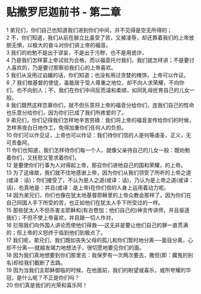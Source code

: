 # 贴撒罗尼迦前书 - 第二章
  
 1 弟兄们，你们自己也知道我们进到你们中间，并不见得是空无所得的；  
 2 不，你们知道，我们从前在腓立比虽受了苦，又被凌辱，却还靠着我们的上帝放胆无惧，以极大的奋斗对你们讲上帝的福音。  
 3 我们的劝勉不是出于谬妄，不是出于污秽，也不是用诡诈，  
 4 乃是我们怎样蒙上帝试验为合格，而以福音托付我们，我们就怎样讲；不是要讨人喜欢的，乃是要讨那察验我们心的上帝喜欢。  
 5 我们从没用过谄媚的话，你们知道；也没有用过贪婪的掩饰，上帝可以作证。  
 6 ,7 我们做基督的使徒，虽能居于受人尊重之地位，却不向人求荣耀，不向你们，也不向别人；不，我们在你们中间反而温和柔顺，如同乳母抚育自己的儿女一般。  
 8 我们既然这样恋慕你们，就不但乐意将上帝的福音分给你们，连我们自己的性命也乐意分给你们，因为你们已成了我们所疼爱的了。  
 9 弟兄们，你们记得我们怎样地辛苦劳碌：我们将上帝的福音宣传给你们的时候，怎样黑夜白日地作工，免得加重你们任何人的负担。  
 10 你们可以作见证，上帝也可以作证：我们待你们信的人是何等虔圣，正义，无可责备阿。  
 11 你们也知道，我们怎样待你们每一个人，就像父亲待自己的儿女一般：既劝勉着你们，又抚慰又誓求着你们，  
 12 是要使你们行事为人对得起上帝，那召你们进他自己的国和荣耀，的上帝。  
 13 为了这缘故，我们就不住地感谢上帝，因为你们从我们领受了所听的上帝之道(或译：话)；你们接受了，不认为是人之道(或译：话)，乃认为是上帝之道(或译：话)，也真地是：并且(或译：是上帝)在你们信的人身上运用着动力呢。  
 14 因为弟兄们，你们也像在犹太地基督耶稣里的上帝众教会那样了。因为你们在自己同国人手下所受的苦，也正如他们在犹太人手下所受过的一样。  
 15 那些犹太人不但杀害主耶稣和(有古卷加：他们自己的)神言传讲师，并且驱逐我们；不但不使上帝喜欢，并且跟一切人作对，  
 16 拦阻我们向外国人讲论而使他们得救──这无非是要让他们自己的罪一直贯满的；但上帝的义怒终于临到他们到极点了。  
 17 我们呢，弟兄们，我们既如丧失父母的孤儿和你们暂时地分离──面目分离，心却不分离──就越发竭力地想法子，很切愿地要见你们的面。  
 18 因为我们真地想要到你们那里去：我保罗有一次两次要去，撒但(即：魔鬼的别名)却给我们截断了去路。  
 19 因为当我们主耶稣御临的时候，在他面前，我们的盼望或喜乐，或所夸耀的华冠，是什么呢？不正是你们吗？  
 20 你们真是我们的光荣和喜乐阿！